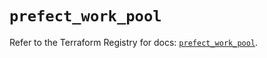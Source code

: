 # `prefect_work_pool`

Refer to the Terraform Registry for docs: [`prefect_work_pool`](https://registry.terraform.io/providers/prefecthq/prefect/2.89.0/docs/resources/work_pool).
